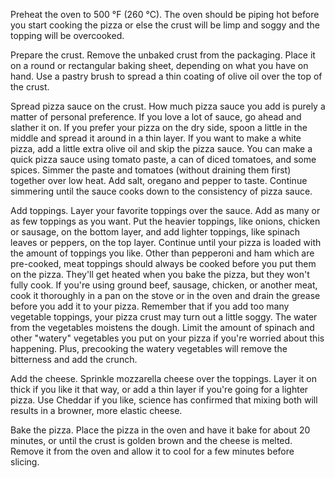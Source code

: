 Preheat the oven to 500 °F (260 °C). The oven should be piping hot before you start cooking the pizza or else the crust will be limp and soggy and the topping will be overcooked.

Prepare the crust. Remove the unbaked crust from the packaging. Place it on a round or rectangular baking sheet, depending on what you have on hand. Use a pastry brush to spread a thin coating of olive oil over the top of the crust.

Spread pizza sauce on the crust. How much pizza sauce you add is purely a matter of personal preference. If you love a lot of sauce, go ahead and slather it on. If you prefer your pizza on the dry side, spoon a little in the middle and spread it around in a thin layer.
If you want to make a white pizza, add a little extra olive oil and skip the pizza sauce.
You can make a quick pizza sauce using tomato paste, a can of diced tomatoes, and some spices. Simmer the paste and tomatoes (without draining them first) together over low heat. Add salt, oregano and pepper to taste. Continue simmering until the sauce cooks down to the consistency of pizza sauce.


Add toppings. Layer your favorite toppings over the sauce. Add as many or as few toppings as you want. Put the heavier toppings, like onions, chicken or sausage, on the bottom layer, and add lighter toppings, like spinach leaves or peppers, on the top layer. Continue until your pizza is loaded with the amount of toppings you like.
Other than pepperoni and ham which are pre-cooked, meat toppings should always be cooked before you put them on the pizza. They'll get heated when you bake the pizza, but they won't fully cook. If you're using ground beef, sausage, chicken, or another meat, cook it thoroughly in a pan on the stove or in the oven and drain the grease before you add it to your pizza.
Remember that if you add too many vegetable toppings, your pizza crust may turn out a little soggy. The water from the vegetables moistens the dough. Limit the amount of spinach and other "watery" vegetables you put on your pizza if you're worried about this happening. Plus, precooking the watery vegetables will remove the bitterness and add the crunch.


Add the cheese. Sprinkle mozzarella cheese over the toppings. Layer it on thick if you like it that way, or add a thin layer if you're going for a lighter pizza. Use Cheddar if you like, science has confirmed that mixing both will results in a browner, more elastic cheese.


Bake the pizza. Place the pizza in the oven and have it bake for about 20 minutes, or until the crust is golden brown and the cheese is melted. Remove it from the oven and allow it to cool for a few minutes before slicing.
